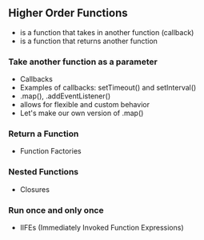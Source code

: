 ## Higher Order Functions
- is a function that takes in another function (callback)
- is a function that returns another function

### Take another function as a parameter
 - Callbacks
  - Examples of callbacks: setTimeout() and setInterval()
  - .map(), .addEventListener()
  - allows for flexible and custom behavior
  - Let's make our own version of .map()

### Return a Function
 - Function Factories

### Nested Functions
 - Closures

### Run once and only once
- IIFEs (Immediately Invoked Function Expressions)




